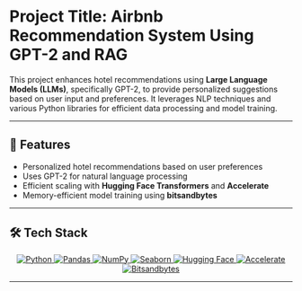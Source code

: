 # Project Title: Airbnb Recommendation System Using GPT-2 and RAG

This project enhances hotel recommendations using **Large Language Models (LLMs)**, specifically GPT-2, to provide personalized suggestions based on user input and preferences. It leverages NLP techniques and various Python libraries for efficient data processing and model training.

---

## 🚀 Features
- Personalized hotel recommendations based on user preferences  
- Uses GPT-2 for natural language processing  
- Efficient scaling with **Hugging Face Transformers** and **Accelerate**  
- Memory-efficient model training using **bitsandbytes**  

---

## 🛠️ Tech Stack
<p align="center">
  <a href="https://www.python.org/" target="_blank">
    <img src="https://img.shields.io/badge/Python-3776AB?style=for-the-badge&logo=python&logoColor=white" alt="Python">
  </a>
  <a href="https://pandas.pydata.org/" target="_blank">
    <img src="https://img.shields.io/badge/Pandas-150458?style=for-the-badge&logo=pandas&logoColor=white" alt="Pandas">
  </a>
  <a href="https://numpy.org/" target="_blank">
    <img src="https://img.shields.io/badge/NumPy-013243?style=for-the-badge&logo=numpy&logoColor=white" alt="NumPy">
  </a>
  <a href="https://seaborn.pydata.org/" target="_blank">
    <img src="https://img.shields.io/badge/Seaborn-1E90FF?style=for-the-badge&logoColor=white" alt="Seaborn">
  </a>
  <a href="https://huggingface.co/" target="_blank">
    <img src="https://img.shields.io/badge/Hugging%20Face-FFCC4D?style=for-the-badge&logo=HuggingFace&logoColor=black" alt="Hugging Face">
  </a>
  <a href="https://github.com/huggingface/accelerate" target="_blank">
    <img src="https://img.shields.io/badge/Accelerate-FF6347?style=for-the-badge&logoColor=white" alt="Accelerate">
  </a>
  <a href="https://github.com/TimDettmers/bitsandbytes" target="_blank">
    <img src="https://img.shields.io/badge/Bitsandbytes-FF6F61?style=for-the-badge&logoColor=white" alt="Bitsandbytes">
  </a>
</p>

---
